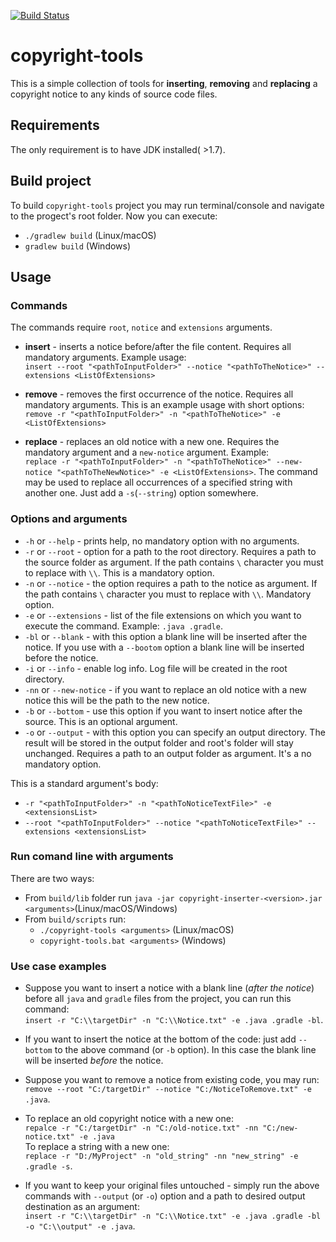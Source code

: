 [![Build Status](https://travis-ci.org/dim4o/copyright-tools.svg?branch=master)](https://travis-ci.org/dim4o/copyright-tools)
# copyright-tools
This is a simple collection of tools for **inserting**, **removing** and **replacing** a copyright notice to any kinds of source code files.

## Requirements
The only requirement is to have JDK installed( >1.7).

## Build project
To build `copyright-tools` project you may run terminal/console and navigate to the progect's root folder. Now you can execute:
* `./gradlew build` (Linux/macOS)
* `gradlew build` (Windows)

## Usage

### Commands
The commands require `root`, `notice` and `extensions` arguments.

* **insert** - inserts a notice before/after the file content. Requires all mandatory arguments. Example usage:  
`insert --root "<pathToInputFolder>" --notice "<pathToTheNotice>" --extensions <ListOfExtensions>`

* **remove** - removes the first occurrence of the notice. Requires all mandatory arguments. This is an example usage with short options:  
`remove -r "<pathToInputFolder>" -n "<pathToTheNotice>" -e <ListOfExtensions>`

* **replace** - replaces an old notice with a new one. Requires the mandatory argument and a `new-notice` argument. Example:  
`replace -r "<pathToInputFolder>" -n "<pathToTheNotice>" --new-notice "<pathToTheNewNotice>" -e <ListOfExtensions>`. The command may be used to replace all occurrences of a specified string with another one. Just add a `-s`(`--string`) option somewhere.

### Options and arguments
* `-h` or `--help` - prints help, no mandatory option with no arguments.
* `-r` or `--root` - option for a path to the root directory. Requires a path to the source folder as argument. If the path contains `\` character you must to replace with `\\`. This is a mandatory option.
* `-n` or `--notice` - the option requires a path to the notice as argument. If the path contains `\` character you must to replace with `\\`. Mandatory option.
* `-e` or `--extensions` - list of the file extensions on which you want to execute the command. Example: `.java .gradle`.
* `-bl` or `--blank` - with this option a blank line will be inserted after the notice. If you use with a `--bootom` option a blank line will be inserted before the notice.
* `-i` or `--info` - enable log info. Log file will be created in the root directory.
* `-nn` or `--new-notice` - if you want to replace an old notice with a new notice this will be the path to the new notice.
* `-b` or `--bottom` - use this option if you want to insert notice after the source. This is an optional argument.
* `-o` or `--output` - with this option you can specify an output directory. The result will be stored in the output folder and root's folder will stay unchanged. Requires a path to an output folder as argument. It's a no mandatory option.

This is a standard argument's body:
* `-r "<pathToInputFolder>" -n "<pathToNoticeTextFile>" -e <extensionsList>`
* `--root "<pathToInputFolder>" --notice "<pathToNoticeTextFile>" --extensions <extensionsList>`

### Run comand line with arguments
There are two ways:
* From `build/lib` folder run `java -jar copyright-inserter-<version>.jar <arguments>`(Linux/macOS/Windows)
* From `build/scripts` run:
  * `./copyright-tools <arguments>` (Linux/macOS)
  * `copyright-tools.bat <arguments>` (Windows)

### Use case examples
* Suppose you want to insert a notice with a blank line (*after the notice*) before all `java` and `gradle` files from the project, you can run this command:  
`insert -r "C:\\targetDir" -n "C:\\Notice.txt" -e .java .gradle -bl`.

* If you want to insert the notice at the bottom of the code: just add `--bottom` to the above command (or `-b` option). In this case the blank line will be inserted *before* the notice.

* Suppose you want to remove a notice from existing code, you may run:  
`remove --root "C:/targetDir" --notice "C:/NoticeToRemove.txt" -e .java`.

* To replace an old copyright notice with a new one:  
`repalce -r "C:/targetDir" -n "C:/old-notice.txt" -nn "C:/new-notice.txt" -e .java`  
To replace a string with a new one:  
`replace -r "D:/MyProject" -n "old_string" -nn "new_string" -e .gradle -s`.

* If you want to keep your original files untouched - simply run the above commands with `--output` (or `-o`) option and a path to desired output destination as an argument:  
`insert -r "C:\\targetDir" -n "C:\\Notice.txt" -e .java .gradle -bl -o "C:\\output" -e .java`.
